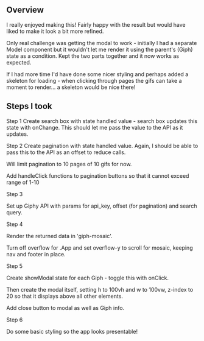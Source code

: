## Overview

I really enjoyed making this! Fairly happy with the result but would have liked to make it look a bit more refined.

Only real challenge was getting the modal to work - initially I had a separate Model component but it wouldn't let me render it using the parent's (Giph) state as a condition. Kept the two parts together and it now works as expected.

If I had more time I'd have done some nicer styling and perhaps added a skeleton for loading - when clicking through pages the gifs can take a moment to render... a skeleton would be nice there!

## Steps I took

Step 1
Create search box with state handled value - search box updates this state with onChange.
This should let me pass the value to the API as it updates.

Step 2
Create pagination with state handled value.
Again, I should be able to pass this to the API as an offset to reduce calls.

Will limit pagination to 10 pages of 10 gifs for now.

Add handleClick functions to pagination buttons so that it cannot exceed range of 1-10

Step 3

Set up Giphy API with params for api_key, offset (for pagination) and search query.

Step 4

Render the returned data in 'giph-mosaic'.

Turn off overflow for .App and set overflow-y to scroll for mosaic, keeping nav and footer in place.

Step 5

Create showModal state for each Giph - toggle this with onClick.

Then create the modal itself, setting h to 100vh and w to 100vw, z-index to 20 so that it displays above all other elements.

Add close button to modal as well as Giph info.

Step 6

Do some basic styling so the app looks presentable!
